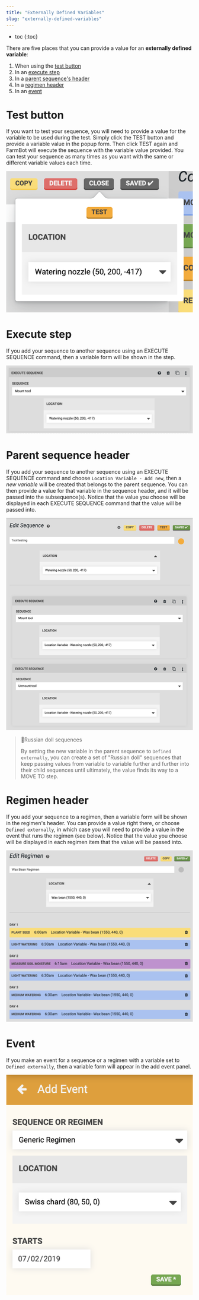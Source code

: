 ```yaml
---
title: "Externally Defined Variables"
slug: "externally-defined-variables"
---
```


* toc
{:toc}

There are five places that you can provide a value for an **externally defined variable**:
1. When using the [test button](#test-button)
2. In an [execute step](#execute-step)
3. In a [parent sequence's header](#sequence-header)
4. In a [regimen header](#regimen-header)
5. In an [event](#event)

# Test button
If you want to test your sequence, you will need to provide a value for the variable to be used during the test. Simply click the <span class="fb-button fb-orange">TEST</span> button and provide a variable value in the popup form. Then click <span class="fb-button fb-orange">TEST</span> again and FarmBot will execute the sequence with the variable value provided. You can test your sequence as many times as you want with the same or different variable values each time.

![Screen Shot 2019-07-05 at 8.16.50 PM.png](Screen_Shot_2019-07-05_at_8.16.50_PM.png)

# Execute step
If you add your sequence to another sequence using an <span class="fb-step fb-execute">EXECUTE SEQUENCE</span> command, then a variable form will be shown in the step.

![Screen Shot 2019-07-05 at 8.18.32 PM.png](Screen_Shot_2019-07-05_at_8.18.32_PM.png)

# Parent sequence header
If you add your sequence to another sequence using an <span class="fb-step fb-execute">EXECUTE SEQUENCE</span> command and choose `Location Variable - Add new`, then a *new variable* will be created that belongs to the parent sequence. You can then provide a value for that variable in the sequence header, and it will be passed into the subsequence(s). Notice that the value you choose will be displayed in each <span class="fb-step fb-execute">EXECUTE SEQUENCE</span> command that the value will be passed into.

![Screen Shot 2019-07-05 at 8.25.37 PM.png](Screen_Shot_2019-07-05_at_8.25.37_PM.png)

> 📘Russian doll sequences
>
> By setting the new variable in the parent sequence to `Defined externally`, you can create a set of "Russian doll" sequences that keep passing values from variable to variable further and further into their child sequences until ultimately, the value finds its way to a <span class="fb-step fb-move-absolute">MOVE TO</span> step.

# Regimen header
If you add your sequence to a regimen, then a variable form will be shown in the regimen's header. You can provide a value right there, or choose `Defined externally`, in which case you will need to provide a value in the event that runs the regimen (see below). Notice that the value you choose will be displayed in each regimen item that the value will be passed into.

![8 Regimen Variable Form.png](8_Regimen_Variable_Form.png)

# Event
If you make an event for a sequence or a regimen with a variable set to `Defined externally`, then a variable form will appear in the add event panel.

![9 Event Variable Form.png](9_Event_Variable_Form.png)

